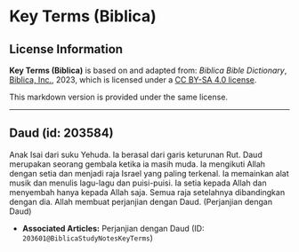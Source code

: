 # Key Terms (Biblica)

## License Information

**Key Terms (Biblica)** is based on and adapted from: _Biblica Bible Dictionary_, [Biblica, Inc.](https://www.biblica.com/), 2023, which is licensed under a [CC BY-SA 4.0 license](https://creativecommons.org/licenses/by-sa/4.0/legalcode.en).

This markdown version is provided under the same license.



--------------------------------

## Daud (id: 203584)

Anak Isai dari suku Yehuda. Ia berasal dari garis keturunan Rut. Daud merupakan seorang gembala ketika ia masih muda. Ia mengikuti Allah dengan setia dan menjadi raja Israel yang paling terkenal. Ia memainkan alat musik dan menulis lagu\-lagu dan puisi\-puisi. Ia setia kepada Allah dan menyembah hanya kepada Allah saja. Semua raja setelahnya dibandingkan dengan dia. Allah membuat perjanjian dengan Daud. (Perjanjian dengan Daud)

* **Associated Articles:** Perjanjian dengan Daud (ID: `203601@BiblicaStudyNotesKeyTerms`)

